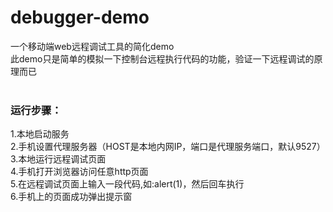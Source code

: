 # debugger-demo
一个移动端web远程调试工具的简化demo
<br>
此demo只是简单的模拟一下控制台远程执行代码的功能，验证一下远程调试的原理而已
<br>
<br>
### 运行步骤：<br>
1.本地启动服务<br>
2.手机设置代理服务器（HOST是本地内网IP，端口是代理服务端口，默认9527）<br>
3.本地运行远程调试页面<br>
4.手机打开浏览器访问任意http页面<br>
5.在远程调试页面上输入一段代码,如:alert(1)，然后回车执行<br>
6.手机上的页面成功弹出提示窗<br>
